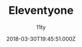 ---
title: Eleventyone
github: https://github.com/philhawksworth/eleventyone
demo: https://eleventyone.netlify.app/
author: 11ty
ssg:
  - Eleventy
cms:
  - Markdown
date: 2018-03-30T19:45:51.000Z
description: A scaffold for a quick start building with the Eleventy SSG
draft: true
publish_date: '2018-03-30T19:45:51Z'
update_date: '2021-01-18T11:29:03Z'
github_star: 447
github_fork: 113
---
